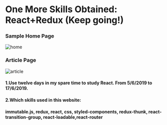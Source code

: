 
# One More Skills Obtained: React+Redux (Keep going!)

### Sample Home Page 

![home](https://user-images.githubusercontent.com/43595966/59571217-acfb0f80-90f6-11e9-9f68-1bbc29560d9a.jpg)

### Article Page
![article](https://user-images.githubusercontent.com/43595966/59571220-acfb0f80-90f6-11e9-81af-08a9cc1cb6cf.jpg)

#### 1.Use twelve days in my spare time to study React. From 5/6/2019 to 17/6/2019.
#### 2.Which skills used in this website: 
#### immutable.js, redux, react, css, styled-components, redux-thunk, react-transition-group, react-loadable,react-router
